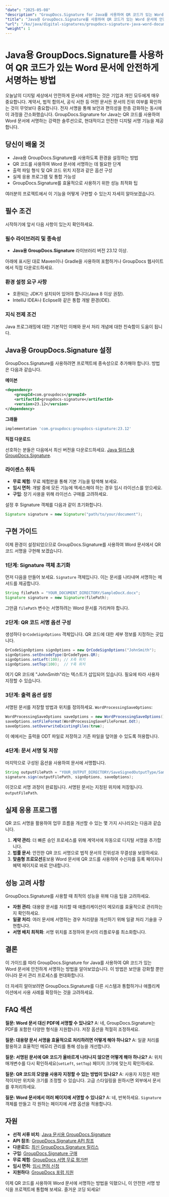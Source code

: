```yaml
---
"date": "2025-05-08"
"description": "GroupDocs.Signature for Java를 사용하여 QR 코드가 있는 Word 문서에 안전하게 서명하는 방법을 알아보세요. 이 포괄적인 가이드를 통해 디지털 서명 프로세스를 간소화하세요."
"title": "Java용 GroupDocs.Signature를 사용하여 QR 코드가 있는 Word 문서에 안전하게 서명하는 방법"
"url": "/ko/java/digital-signatures/groupdocs-signature-java-word-documents-qr-code/"
"weight": 1
---
```


# Java용 GroupDocs.Signature를 사용하여 QR 코드가 있는 Word 문서에 안전하게 서명하는 방법

오늘날의 디지털 세상에서 안전하게 문서에 서명하는 것은 기업과 개인 모두에게 매우 중요합니다. 계약서, 법적 합의서, 공식 서한 등 어떤 문서든 문서의 진위 여부를 확인하는 것이 무엇보다 중요합니다. 전자 서명을 통해 보안과 편의성을 한층 강화하는 동시에 이 과정을 간소화했습니다. GroupDocs.Signature for Java는 QR 코드를 사용하여 Word 문서에 서명하는 강력한 솔루션으로, 현대적이고 안전한 디지털 서명 기능을 제공합니다.

## 당신이 배울 것

- Java용 GroupDocs.Signature를 사용하도록 환경을 설정하는 방법
- QR 코드를 사용하여 Word 문서에 서명하는 데 필요한 단계
- 출력 파일 형식 및 QR 코드 위치 지정과 같은 옵션 구성
- 실제 응용 프로그램 및 통합 가능성
- GroupDocs.Signature를 효율적으로 사용하기 위한 성능 최적화 팁

여러분의 프로젝트에서 이 기능을 어떻게 구현할 수 있는지 자세히 알아보겠습니다.

## 필수 조건

시작하기에 앞서 다음 사항이 있는지 확인하세요.

### 필수 라이브러리 및 종속성

- **Java용 GroupDocs.Signature** 라이브러리 버전 23.12 이상.
  
아래에 표시된 대로 Maven이나 Gradle을 사용하여 포함하거나 GroupDocs 웹사이트에서 직접 다운로드하세요.

### 환경 설정 요구 사항

- 호환되는 JDK가 설치되어 있어야 합니다(Java 8 이상 권장).
- IntelliJ IDEA나 Eclipse와 같은 통합 개발 환경(IDE).

### 지식 전제 조건

Java 프로그래밍에 대한 기본적인 이해와 문서 처리 개념에 대한 친숙함이 도움이 됩니다.

## Java용 GroupDocs.Signature 설정

GroupDocs.Signature를 사용하려면 프로젝트에 종속성으로 추가해야 합니다. 방법은 다음과 같습니다.

**메이븐**

```xml
<dependency>
    <groupId>com.groupdocs</groupId>
    <artifactId>groupdocs-signature</artifactId>
    <version>23.12</version>
</dependency>
```

**그래들**

```gradle
implementation 'com.groupdocs:groupdocs-signature:23.12'
```

**직접 다운로드**

선호하는 분들은 다음에서 최신 버전을 다운로드하세요. [Java 릴리스용 GroupDocs.Signature](https://releases.groupdocs.com/signature/java/).

### 라이센스 취득

- **무료 체험**: 무료 체험판을 통해 기본 기능을 탐색해 보세요.
- **임시 면허**: 개발 중에 모든 기능에 액세스해야 하는 경우 임시 라이선스를 얻으세요.
- **구입**: 장기 사용을 위해 라이선스 구매를 고려하세요.

설정 후 Signature 객체를 다음과 같이 초기화합니다.

```java
Signature signature = new Signature("path/to/your/document");
```

## 구현 가이드

이제 환경이 설정되었으므로 GroupDocs.Signature를 사용하여 Word 문서에서 QR 코드 서명을 구현해 보겠습니다.

### 1단계: Signature 객체 초기화

먼저 다음을 만들어 보세요. `Signature` 객체입니다. 이는 문서를 나타내며 서명하는 메서드를 제공합니다.

```java
String filePath = "YOUR_DOCUMENT_DIRECTORY/SampleDocX.docx";
Signature signature = new Signature(filePath);
```

그만큼 `filePath` 변수는 서명하려는 Word 문서를 가리켜야 합니다.

### 2단계: QR 코드 서명 옵션 구성

생성하다 `QrCodeSignOptions` 객체입니다. QR 코드에 대한 세부 정보를 지정하는 곳입니다.

```java
QrCodeSignOptions signOptions = new QrCodeSignOptions("JohnSmith");
signOptions.setEncodeType(QrCodeTypes.QR);
signOptions.setLeft(100); // X축 위치
signOptions.setTop(100);  // Y축 위치
```

여기 QR 코드에 "JohnSmith"라는 텍스트가 삽입되어 있습니다. 필요에 따라 사용자 지정할 수 있습니다.

### 3단계: 출력 옵션 설정

서명된 문서를 저장할 방법과 위치를 정의하세요. `WordProcessingSaveOptions`:

```java
WordProcessingSaveOptions saveOptions = new WordProcessingSaveOptions();
saveOptions.setFileFormat(WordProcessingSaveFileFormat.Odt);
saveOptions.setOverwriteExistingFiles(true);
```

이 예에서는 출력을 ODT 파일로 저장하고 기존 파일을 덮어쓸 수 있도록 허용합니다.

### 4단계: 문서 서명 및 저장

마지막으로 구성된 옵션을 사용하여 문서에 서명합니다.

```java
String outputFilePath = "YOUR_OUTPUT_DIRECTORY/SaveSignedOutputType/SampleDocX.odt";
signature.sign(outputFilePath, signOptions, saveOptions);
```

이것으로 서명 과정이 완료됩니다. 서명된 문서는 지정된 위치에 저장됩니다. `outputFilePath`.

## 실제 응용 프로그램

QR 코드 서명을 활용하여 업무 흐름을 개선할 수 있는 몇 가지 시나리오는 다음과 같습니다.

1. **계약 관리**: 더 빠른 승인 프로세스를 위해 계약서에 자동으로 디지털 서명을 추가합니다.
2. **법률 문서**: 안전한 QR 코드 서명으로 법적 문서의 진위성과 무결성을 보장하세요.
3. **맞춤형 프로모션**홍보용 Word 문서에 QR 코드를 사용하여 수신자를 등록 페이지나 혜택 페이지로 바로 안내합니다.

## 성능 고려 사항

GroupDocs.Signature를 사용할 때 최적의 성능을 위해 다음 팁을 고려하세요.

- **자원 관리**: 대용량 문서를 처리할 때 애플리케이션이 메모리를 효율적으로 관리하는지 확인하세요.
- **일괄 처리**: 여러 문서에 서명하는 경우 처리량을 개선하기 위해 일괄 처리 기술을 구현합니다.
- **서명 배치 최적화**: 서명 위치를 조정하여 문서의 리플로우를 최소화합니다.

## 결론

이 가이드를 따라 GroupDocs.Signature for Java를 사용하여 QR 코드가 있는 Word 문서에 안전하게 서명하는 방법을 알아보았습니다. 이 방법은 보안을 강화할 뿐만 아니라 문서 관리 프로세스를 현대화합니다. 

더 자세히 알아보려면 GroupDocs.Signature를 다른 시스템과 통합하거나 애플리케이션에서 사용 사례를 확장하는 것을 고려하세요.

## FAQ 섹션

**질문: Word 문서 대신 PDF에 서명할 수 있나요?**
A: 네, GroupDocs.Signature는 PDF를 포함한 다양한 형식을 지원합니다. 저장 옵션을 적절히 조정하세요.

**질문: 대용량 문서 서명을 효율적으로 처리하려면 어떻게 해야 하나요?**
A: 일괄 처리를 활용하고 효율적인 메모리 관리를 통해 성능을 개선합니다.

**질문: 서명된 문서에 QR 코드가 올바르게 나타나지 않으면 어떻게 해야 하나요?**
A: 위치 매개변수를 다시 확인하세요(`setLeft`, `setTop`) 페이지 크기에 맞는지 확인하세요.

**질문: QR 코드의 모양을 사용자 지정할 수 있는 방법이 있나요?**
A: 사용자 지정은 제한적이지만 위치와 크기를 조정할 수 있습니다. 고급 스타일링을 원하시면 외부에서 문서를 후처리하세요.

**질문: Word 문서에서 여러 페이지에 서명할 수 있나요?**
A: 네, 반복하세요. `Signature` 객체를 만들고 각 원하는 페이지에 서명 옵션을 적용합니다.

## 자원

- **선적 서류 비치**: [Java 문서용 GroupDocs.Signature](https://docs.groupdocs.com/signature/java/)
- **API 참조**: [GroupDocs.Signature API 참조](https://reference.groupdocs.com/signature/java/)
- **다운로드**: [최신 GroupDocs.Signature 릴리스](https://releases.groupdocs.com/signature/java/)
- **구입**: [GroupDocs.Signature 구매](https://purchase.groupdocs.com/buy)
- **무료 체험**: [GroupDocs 서명 무료 평가판](https://releases.groupdocs.com/signature/java/)
- **임시 면허**: [임시 면허 신청](https://purchase.groupdocs.com/temporary-license/)
- **지원하다**: [GroupDocs 포럼 지원](https://forum.groupdocs.com/c/signature/)

이제 QR 코드를 사용하여 Word 문서에 서명하는 방법을 익혔으니, 이 안전한 서명 방식을 프로젝트에 통합해 보세요. 즐거운 코딩 되세요!
